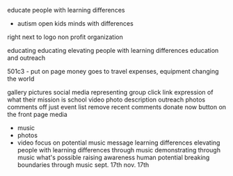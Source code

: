educate people with learning differences
* autism
open kids minds with differences

right next to logo
non profit organization

educating 
educating elevating people with learning differences
education and outreach

501c3 - put on page
money goes to travel expenses, equipment
changing the world

gallery
pictures
social media
representing group
click link expression of what their mission is
school video
photo description
outreach photos
comments off 
just event list
remove recent comments
donate now button on the front page
media
* music
* photos
* video
focus on potential
music message
learning differences
elevating people with learning differences through music
demonstrating through music what's possible
raising awareness
human potential
breaking boundaries through music
sept. 17th
nov. 17th

